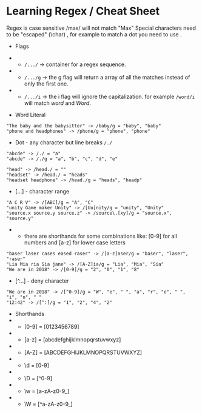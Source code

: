 # Learning Regex / Cheat Sheet
Regex is case sensitive /max/ will not match "Max"
Special characters need to be "escaped" (\char) , for example to match a dot you need to use \.

- Flags
- - `/.../` -> container for a regex sequence.
- - `/.../g` -> the g flag will return a array of all the matches instead of only the first one.
- - `/.../i` -> the i flag will ignore the capitalization. for example `/word/i` will match _word_ and _Word_.

- Word Literal
```
"The baby and the babysitter" -> /baby/g = "baby", "baby"
"phone and headphones" -> /phone/g = "phone", "phone"
```

- Dot - any character but line breaks `/./`
```
"abcde" -> /./ = "a"
"abcde" -> /./g = "a", "b", "c", "d", "e"

"head" -> /head./ = ""
"headset" -> /head./ = "heads"
"headset headphone" -> /head./g = "heads", "headp"
```

- [...] - character range
```
"A C R V" -> /[ABC]/g = "A", "C"
"unity Game maker Unity" -> /[Uu]nity/g = "unity", "Unity"
"source.x source.y source.z" -> /source\.[xy]/g = "source.x", "source.y"
```
- - there are shorthands for some combinations like: [0-9] for all numbers and [a-z] for lower case letters
```
"baser laser cases eased raser" -> /[a-z]aser/g = "baser", "laser", "raser"
"Lia Mia ria Sia jane" -> /[A-Z]ia/g = "Lia", "Mia", "Sia"
"We are in 2018" -> /[0-9]/g = "2", "0", "1", "8"
```

- [^...] - deny character
```
"We are in 2018" -> /[^0-9]/g = "W", "e", " ", "a", "r", "e", " ", "i", "n", " "
"12:42" -> /[^:]/g = "1", "2", "4", "2"
```

- Shorthands
- - [0-9] = [0123456789]
- - [a-z] = [abcdefghijklmnopqrstuvwxyz]
- - [A-Z] = [ABCDEFGHIJKLMNOPQRSTUVWXYZ]
- - \d = [0-9]
- - \D = [^0-9]
- - \w = [a-zA-z0-9_]
- - \W = [^a-zA-z0-9_]
